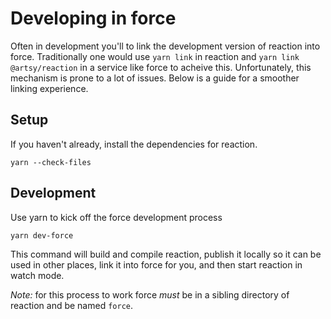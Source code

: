 # Developing in force

Often in development you'll to link the development version of reaction into force.
Traditionally one would use `yarn link` in reaction and `yarn link @artsy/reaction` in a service like force
to acheive this. Unfortunately, this mechanism is prone to a lot of issues. Below is a guide for a smoother
linking experience.

## Setup

If you haven't already, install the dependencies for reaction.

```
yarn --check-files
```

## Development

Use yarn to kick off the force development process

```
yarn dev-force
```

This command will build and compile reaction, publish it locally so it can be used
in other places, link it into force for you, and then start reaction in watch mode.

_Note:_ for this process to work force _must_ be in a sibling directory of reaction and
be named `force`.

